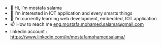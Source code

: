 - 👋 Hi, I’m mostafa salama
- 👀 I’m interested in IOT application and every smarts things
- 🌱 I’m currently learning web development, embedded, IOT application
- 📫 How to reach me eng.mostafa.mohamed.salama@gmail.com
- linkedin account : https://www.linkedin.com/in/mostafamohamedsalama/


<!---
mostafasalama97/mostafasalama97 is a ✨ special ✨ repository because its `README.md` (this file) appears on your GitHub profile.
You can click the Preview link to take a look at your changes.
--->
